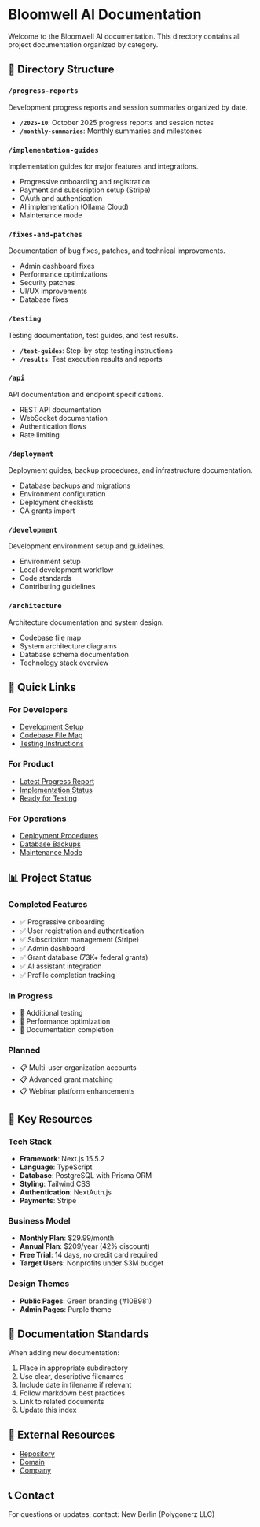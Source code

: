 # Bloomwell AI Documentation

Welcome to the Bloomwell AI documentation. This directory contains all project documentation organized by category.

## 📁 Directory Structure

### `/progress-reports`
Development progress reports and session summaries organized by date.
- **`/2025-10`**: October 2025 progress reports and session notes
- **`/monthly-summaries`**: Monthly summaries and milestones

### `/implementation-guides`
Implementation guides for major features and integrations.
- Progressive onboarding and registration
- Payment and subscription setup (Stripe)
- OAuth and authentication
- AI implementation (Ollama Cloud)
- Maintenance mode

### `/fixes-and-patches`
Documentation of bug fixes, patches, and technical improvements.
- Admin dashboard fixes
- Performance optimizations
- Security patches
- UI/UX improvements
- Database fixes

### `/testing`
Testing documentation, test guides, and test results.
- **`/test-guides`**: Step-by-step testing instructions
- **`/results`**: Test execution results and reports

### `/api`
API documentation and endpoint specifications.
- REST API documentation
- WebSocket documentation
- Authentication flows
- Rate limiting

### `/deployment`
Deployment guides, backup procedures, and infrastructure documentation.
- Database backups and migrations
- Environment configuration
- Deployment checklists
- CA grants import

### `/development`
Development environment setup and guidelines.
- Environment setup
- Local development workflow
- Code standards
- Contributing guidelines

### `/architecture`
Architecture documentation and system design.
- Codebase file map
- System architecture diagrams
- Database schema documentation
- Technology stack overview

## 🚀 Quick Links

### For Developers
- [Development Setup](./development/environment-verification.md)
- [Codebase File Map](./architecture/codebase-file-map.md)
- [Testing Instructions](./testing/test-guides/testing-instructions.md)

### For Product
- [Latest Progress Report](./progress-reports/2025-10/)
- [Implementation Status](./implementation-guides/)
- [Ready for Testing](./testing/ready-for-testing.md)

### For Operations
- [Deployment Procedures](./deployment/)
- [Database Backups](./deployment/database-backups.log)
- [Maintenance Mode](./implementation-guides/maintenance-mode.md)

## 📊 Project Status

### Completed Features
- ✅ Progressive onboarding
- ✅ User registration and authentication
- ✅ Subscription management (Stripe)
- ✅ Admin dashboard
- ✅ Grant database (73K+ federal grants)
- ✅ AI assistant integration
- ✅ Profile completion tracking

### In Progress
- 🚧 Additional testing
- 🚧 Performance optimization
- 🚧 Documentation completion

### Planned
- 📋 Multi-user organization accounts
- 📋 Advanced grant matching
- 📋 Webinar platform enhancements

## 🎯 Key Resources

### Tech Stack
- **Framework**: Next.js 15.5.2
- **Language**: TypeScript
- **Database**: PostgreSQL with Prisma ORM
- **Styling**: Tailwind CSS
- **Authentication**: NextAuth.js
- **Payments**: Stripe

### Business Model
- **Monthly Plan**: $29.99/month
- **Annual Plan**: $209/year (42% discount)
- **Free Trial**: 14 days, no credit card required
- **Target Users**: Nonprofits under $3M budget

### Design Themes
- **Public Pages**: Green branding (#10B981)
- **Admin Pages**: Purple theme

## 📝 Documentation Standards

When adding new documentation:
1. Place in appropriate subdirectory
2. Use clear, descriptive filenames
3. Include date in filename if relevant
4. Follow markdown best practices
5. Link to related documents
6. Update this index

## 🔗 External Resources
- [Repository](https://github.com/newberlin/nonprofit-ai-assistant)
- [Domain](https://bloomwell-ai.com)
- [Company](https://polygonerz.com)

## 📞 Contact
For questions or updates, contact: New Berlin (Polygonerz LLC)





